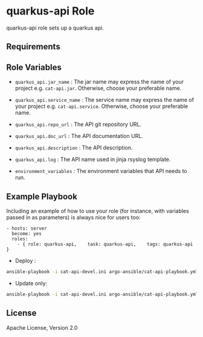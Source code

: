 quarkus-api Role
=========

quarkus-api role sets up a quarkus api.

Requirements
------------

Role Variables
--------------

* `quarkus_api.jar_name` : The jar name may express the name of your project e.g. `cat-api.jar`. Otherwise, choose your preferable name.

* `quarkus_api.service_name` : The service name may express the name of your project e.g. `cat-api.service`. Otherwise, choose your preferable name.

* `quarkus_api.repo_url` : The API git repository URL.

* `quarkus_api.doc_url` : The API documentation URL.

* `quarkus_api.description` : The API description.

* `quarkus_api.log` : The API name used in jinja rsyslog template.

* `environment_variables` : The environment variables that API needs to run.

Example Playbook
----------------

Including an example of how to use your role (for instance, with variables passed in as parameters) is always nice for users too:

```
- hosts: server
  become: yes
  roles:
    - { role: quarkus-api,    task: quarkus-api,    tags: quarkus-api       }
```
* Deploy :
```bash
ansible-playbook -i cat-api-devel.ini argo-ansible/cat-api-playbook.yml --vault-password-file=../vaultARGO
```

* Update only:
```bash
ansible-playbook -i cat-api-devel.ini argo-ansible/cat-api-playbook.yml --vault-password-file=../vaultARGO --tags="quarkus-api-update"
```

License
-------

Apache License, Version 2.0
